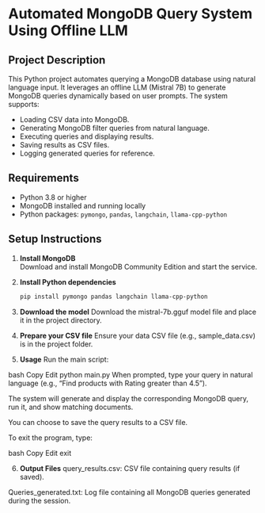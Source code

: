 # Automated MongoDB Query System Using Offline LLM

## Project Description
This Python project automates querying a MongoDB database using natural language input. It leverages an offline LLM (Mistral 7B) to generate MongoDB queries dynamically based on user prompts. The system supports:

- Loading CSV data into MongoDB.
- Generating MongoDB filter queries from natural language.
- Executing queries and displaying results.
- Saving results as CSV files.
- Logging generated queries for reference.

## Requirements
- Python 3.8 or higher
- MongoDB installed and running locally
- Python packages: `pymongo`, `pandas`, `langchain`, `llama-cpp-python`

## Setup Instructions
1. **Install MongoDB**  
   Download and install MongoDB Community Edition and start the service.

2. **Install Python dependencies**  
   ```bash
   pip install pymongo pandas langchain llama-cpp-python
3. **Download the model**
Download the mistral-7b.gguf model file and place it in the project directory.

4. **Prepare your CSV file**
Ensure your data CSV file (e.g., sample_data.csv) is in the project folder.

5. **Usage**
Run the main script:

bash
Copy
Edit
python main.py
When prompted, type your query in natural language (e.g.,
“Find products with Rating greater than 4.5”).

The system will generate and display the corresponding MongoDB query, run it, and show matching documents.

You can choose to save the query results to a CSV file.

To exit the program, type:

bash
Copy
Edit
exit


6. **Output Files**
query_results.csv: CSV file containing query results (if saved).

Queries_generated.txt: Log file containing all MongoDB queries generated during the session.
